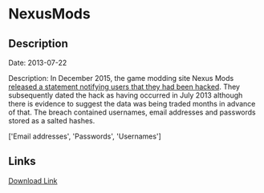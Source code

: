# NexusMods

## Description

Date: 2013-07-22

Description:
In December 2015, the game modding site Nexus Mods <a href="http://www.nexusmods.com/games/news/12670/" target="_blank" rel="noopener">released a statement notifying users that they had been hacked</a>. They subsequently dated the hack as having occurred in July 2013 although there is evidence to suggest the data was being traded months in advance of that. The breach contained usernames, email addresses and passwords stored as a salted hashes.


['Email addresses', 'Passwords', 'Usernames']

## Links

[Download Link](https://link-to.net/1229997/362.1117082118225/dynamic/?r=bmV4dXNtb2RzLmNvbQ==)